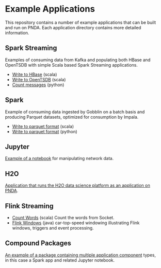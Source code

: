 # Example Applications

This repository contains a number of example applications that can be built and run on PNDA. Each application directory contains more detailed information.

## Spark Streaming

Examples of consuming data from Kafka and populating both HBase and OpenTSDB with simple Scala based Spark Streaming applications.

- [Write to HBase](spark-streaming) (scala)
- [Write to OpenTSDB](kafka-spark-opentsdb) (scala)
- [Count messages](spark-streaming-python) (python)

## Spark

Example of consuming data ingested by Gobblin on a batch basis and producing Parquet datasets, optimized for consumption by Impala.
- [Write to parquet format](spark-batch) (scala)
- [Write to parquet format](spark-batch-python) (python)

## Jupyter

[Example of a notebook](jupyter-notebooks) for manipulating network data.

## H2O

[Application that runs the H2O data science platform as an application on PNDA](h2o-launcher).

## Flink Streaming
- [Count Words](flink-streaming-word-count) (scala) Count the words from Socket.
- [Flink Windows](flink-streaming-java-car-topspeed-windowing) (java) car-top-speed windowing illustrating Flink windows, triggers and event processing.

## Compound Packages

[An example of a package containing multiple application component](literary-word-count-app) types, in this case a Spark app and related Jupyter notebook.
